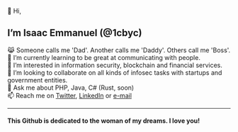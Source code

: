 👋 Hi,
## I’m Isaac Emmanuel (@1cbyc)

  😹 Someone calls me 'Dad'. Another calls me 'Daddy'. Others call me 'Boss'. <br>
  🌱 I’m currently learning to be great at communicating with people.<br>
  👀 I’m interested in information security, blockchain and financial services.<br>
  💞️ I’m looking to collaborate on all kinds of infosec tasks with startups and government entities.<br>
  🥋 Ask me about PHP, Java, C# (Rust, soon)<br>
  📫 Reach me on [Twitter](https://twitter.com/1cbyc), [LinkedIn](https://linkedin.com/in/isaacnsisong) or [e-mail](mailto:isaacnsisong@gmail.com?subject=[GitHub]) <br>
 <!-- 📫 Reach me via email: me@theirdaddy.com || isaacnsisong@gmail.com <br>-->
 <!-- 👀 I even have a blog, see https://theirdaddy.com  -->
  

<hr>

#### This Github  is dedicated to the woman of my dreams. I love you!
